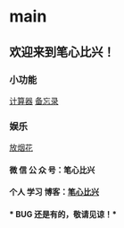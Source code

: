 # main

## 欢迎来到笔心比兴！

### 小功能
[计算器](https://gh.worldiwiu.ltd/html/calculator.html)
[备忘录](https://gh.worldiwiu.ltd/html/memorandum.html)

### 娱乐
[放烟花](https://gh.worldiwiu.ltd/html/fireworks.html)

#### 微 信 公 众 号：笔心比兴
#### 个人 学习 博客：[笔心比兴](https://www.cnblogs.com/AI-Star-Java/)

#### * BUG 还是有的，敬请见谅！*
